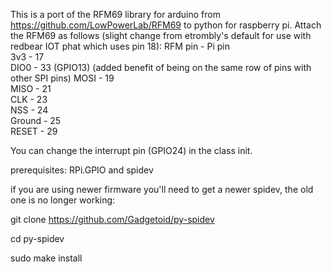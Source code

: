 This is a port of the RFM69 library for arduino from https://github.com/LowPowerLab/RFM69 to python for raspberry pi.
Attach the RFM69 as follows (slight change from etrombly's default for use with redbear IOT phat which uses pin 18):
RFM pin - Pi pin  
3v3     - 17  
DIO0    - 33 (GPIO13)  (added benefit of being on the same row of pins with other SPI pins)
MOSI    - 19  
MISO    - 21  
CLK     - 23  
NSS     - 24  
Ground  - 25  
RESET   - 29

You can change the interrupt pin (GPIO24) in the class init.  

prerequisites: RPi.GPIO and spidev

if you are using newer firmware you'll need to get a newer spidev, the old one is no longer working:

git clone https://github.com/Gadgetoid/py-spidev

cd py-spidev

sudo make install
